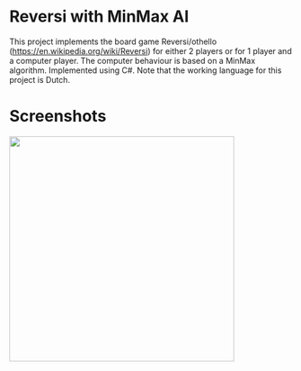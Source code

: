 # Reversi with MinMax AI
This project implements the board game Reversi/othello (https://en.wikipedia.org/wiki/Reversi) for either 2 players or for 1 player and a computer player. The computer
behaviour is based on a MinMax algorithm. Implemented using C#. Note that the working language for this project is Dutch.

# Screenshots

<img src="https://raw.github.com/akoreman/Reversi-MinMax/main/images/Reversi.png" width="400">  
